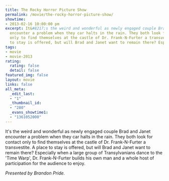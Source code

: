 ```yaml
---
title: The Rocky Horror Picture Show
permalink: /movie/the-rocky-horror-picture-show/
showtime:
- 2013-02-16 10:00:00 pm
excerpt: It&#8217;s the weird and wonderful as newly engaged couple Brad and Janet
  encounter a problem when they car halts in the rain. They both look for contact
  only to find themselves at the castle of Dr. Frank-N-Furter a transvestite. A place
  to stay is offered, but will Brad and Janet want to remain there? Especially [&hellip;]
tags:
- movie
- movie-2013
rating:
  rating: false
  detail: false
featured_img: false
layout: movie
links: false
all_meta:
  _edit_last:
  - "1"
  _thumbnail_id:
  - "280"
  _evans_showtime1:
  - "1361052000"
---
```


It's the weird and wonderful as newly engaged couple Brad and Janet encounter a problem when they car halts in the rain. They both look for contact only to find themselves at the castle of Dr. Frank-N-Furter a transvestite. A place to stay is offered, but will Brad and Janet want to remain there? Especially when a large group of Transylvanians dance to the 'Time Warp', Dr. Frank-N-Furter builds his own man and a whole host of participation for the audience to enjoy.

*Presented by Brandon Pride.*

<style><!--
img, #cubbies-overlay{ -moz-transition-property: margin, box-shadow, z-index; -moz-transition-duration: 0.1s; -webkit-transition-property: margin, box-shadow, z-index; -webkit-transition-duration: 0.1s; }
.cubbies-selected{ z-index: 9999; box-shadow: 3px 3px 8px -1px blue !important; cursor: pointer !important; margin: -3px 3px 3px -3px; }
.cubbies-selected:active{ box-shadow: 2px 2px 5px -1px darkblue !important; margin: -1px 1px 1px -1px; }
#cubbies-overlay{ position: fixed; z-index: 9999; bottom: 30px; left: 30px; box-shadow: 0 2px 3px rgba(0,0,0,0.8); border: none; }
#cubbies-overlay:hover{ box-shadow: 0 2px 3px rgb(0,0,0); }
--></style>
